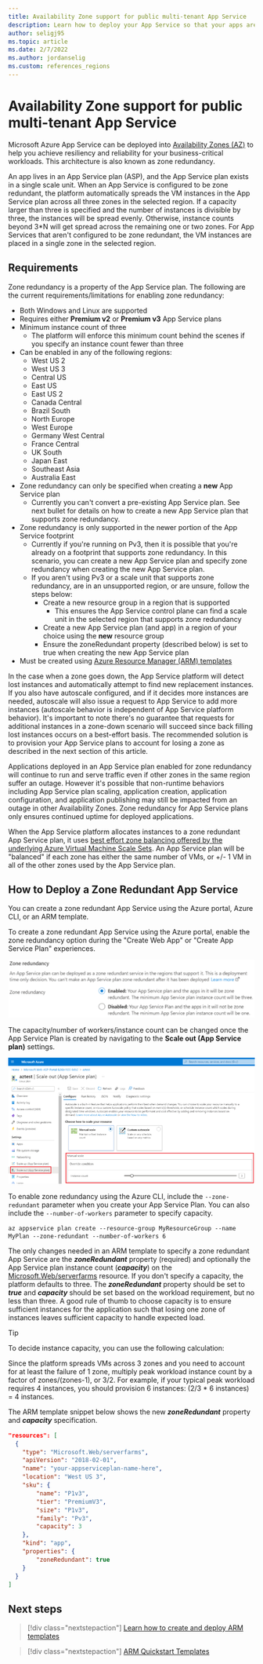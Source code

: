 ```yaml
---
title: Availability Zone support for public multi-tenant App Service
description: Learn how to deploy your App Service so that your apps are zone redundant.
author: seligj95
ms.topic: article
ms.date: 2/7/2022
ms.author: jordanselig
ms.custom: references_regions
---
```

# Availability Zone support for public multi-tenant App Service

Microsoft Azure App Service can be deployed into [Availability Zones (AZ)](../availability-zones/az-overview.md) to help you achieve resiliency and reliability for your business-critical workloads. This architecture is also known as zone redundancy.

An app lives in an App Service plan (ASP), and the App Service plan exists in a single scale unit. When an App Service is configured to be zone redundant, the platform automatically spreads the VM instances in the App Service plan across all three zones in the selected region. If a capacity larger than three is specified and the number of instances is divisible by three, the instances will be spread evenly. Otherwise, instance counts beyond 3*N will get spread across the remaining one or two zones. For App Services that aren't configured to be zone redundant, the VM instances are placed in a single zone in the selected region.

## Requirements

Zone redundancy is a property of the App Service plan. The following are the current requirements/limitations for enabling zone redundancy:

- Both Windows and Linux are supported
- Requires either **Premium v2** or **Premium v3** App Service plans
- Minimum instance count of three
  - The platform will enforce this minimum count behind the scenes if you specify an instance count fewer than three
- Can be enabled in any of the following regions:
  - West US 2
  - West US 3
  - Central US
  - East US
  - East US 2
  - Canada Central
  - Brazil South
  - North Europe
  - West Europe
  - Germany West Central
  - France Central
  - UK South
  - Japan East
  - Southeast Asia
  - Australia East
- Zone redundancy can only be specified when creating a **new** App Service plan
  - Currently you can't convert a pre-existing App Service plan. See next bullet for details on how to create a new App Service plan that supports zone redundancy.
- Zone redundancy is only supported in the newer portion of the App Service footprint
  - Currently if you're running on Pv3, then it is possible that you're already on a footprint that supports zone redundancy. In this scenario, you can create a new App Service plan and specify zone redundancy when creating the new App Service plan.
  - If you aren't using Pv3 or a scale unit that supports zone redundancy, are in an unsupported region, or are unsure, follow the steps below:
    - Create a new resource group in a region that is supported
      - This ensures the App Service control plane can find a scale unit in the selected region that supports zone redundancy
    - Create a new App Service plan (and app) in a region of your choice using the **new** resource group
    - Ensure the zoneRedundant property (described below) is set to true when creating the new App Service plan
- Must be created using [Azure Resource Manager (ARM) templates](../azure-resource-manager/templates/overview.md)

In the case when a zone goes down, the App Service platform will detect lost instances and automatically attempt to find new replacement instances. If you also have autoscale configured, and if it decides more instances are needed, autoscale will also issue a request to App Service to add more instances (autoscale behavior is independent of App Service platform behavior). It's important to note there's no guarantee that requests for additional instances in a zone-down scenario will succeed since back filling lost instances occurs on a best-effort basis. The recommended solution is to provision your App Service plans to account for losing a zone as described in the next section of this article.

Applications deployed in an App Service plan enabled for zone redundancy will continue to run and serve traffic even if other zones in the same region suffer an outage. However it's possible that non-runtime behaviors including App Service plan scaling, application creation, application configuration, and application publishing may still be impacted from an outage in other Availability Zones. Zone redundancy for App Service plans only ensures continued uptime for deployed applications.

When the App Service platform allocates instances to a zone redundant App Service plan, it uses [best effort zone balancing offered by the underlying Azure Virtual Machine Scale Sets](../virtual-machine-scale-sets/virtual-machine-scale-sets-use-availability-zones.md#zone-balancing). An App Service plan will be "balanced" if each zone has either the same number of VMs, or +/- 1 VM in all of the other zones used by the App Service plan.

## How to Deploy a Zone Redundant App Service

You can create a zone redundant App Service using the Azure portal, Azure CLI, or an ARM template.

To create a zone redundant App Service using the Azure portal, enable the zone redundancy option during the "Create Web App" or "Create App Service Plan" experiences.

![zone redundant enablement using the portal](./media/how-to-zone-redundancy/zone-redundancy-portal.png)

The capacity/number of workers/instance count can be changed once the App Service Plan is created by navigating to the **Scale out (App Service plan)** settings.

![capacity update using the portal](./media/how-to-zone-redundancy/capacity-portal.png)

To enable zone redundancy using the Azure CLI, include the `--zone-redundant` parameter when you create your App Service Plan. You can also include the `--number-of-workers` parameter to specify capacity.

```azurecli
az appservice plan create --resource-group MyResourceGroup --name MyPlan --zone-redundant --number-of-workers 6
```

The only changes needed in an ARM template to specify a zone redundant App Service are the ***zoneRedundant*** property (required) and optionally the App Service plan instance count (***capacity***) on the [Microsoft.Web/serverfarms](/azure/templates/microsoft.web/serverfarms?tabs=json) resource. If you don't specify a capacity, the platform defaults to three. The ***zoneRedundant*** property should be set to ***true*** and ***capacity*** should be set based on the workload requirement, but no less than three. A good rule of thumb to choose capacity is to ensure sufficient instances for the application such that losing one zone of instances leaves sufficient capacity to handle expected load.

> [!TIP]
> To decide instance capacity, you can use the following calculation:
>
> Since the platform spreads VMs across 3 zones and you need to account for at least the failure of 1 zone, multiply peak workload instance count by a factor of zones/(zones-1), or 3/2. For example, if your typical peak workload requires 4 instances, you should provision 6 instances: (2/3 * 6 instances) = 4 instances.
>

The ARM template snippet below shows the new ***zoneRedundant*** property and ***capacity*** specification.

```json
"resources": [
  {
    "type": "Microsoft.Web/serverfarms",
    "apiVersion": "2018-02-01",
    "name": "your-appserviceplan-name-here",
    "location": "West US 3",
    "sku": {
        "name": "P1v3",
        "tier": "PremiumV3",
        "size": "P1v3",
        "family": "Pv3",
        "capacity": 3
    },
    "kind": "app",
    "properties": {
        "zoneRedundant": true
    }
  }
]
```

## Next steps

> [!div class="nextstepaction"]
> [Learn how to create and deploy ARM templates](../azure-resource-manager/templates/quickstart-create-templates-use-visual-studio-code.md)

> [!div class="nextstepaction"]
> [ARM Quickstart Templates](https://azure.microsoft.com/resources/templates/)
